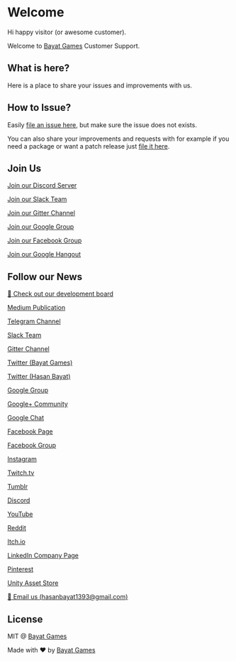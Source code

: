 # Welcome

Hi happy visitor (or awesome customer).

Welcome to [Bayat Games](https://www.assetstore.unity3d.com/en/#!/search/page=1/sortby=relevance/query=publisher:26641) Customer Support.

## What is here?

Here is a place to share your issues and improvements with us.

## How to Issue?

Easily [file an issue here](https://github.com/BayatGames/Support/issues/new), but make sure the issue does not exists.

You can also share your improvements and requests with for example if you need a package or want a patch release just [file it here](https://github.com/BayatGames/Support/issues/new).

## Join Us

[Join our Discord Server](https://discord.gg/HWMqD7T)

[Join our Slack Team](https://publicslack.com/slacks/bayatgames/invites/new)

[Join our Gitter Channel](https://gitter.im/BayatGames)

[Join our Google Group](https://groups.google.com/forum/#!forum/bayatgames)

[Join our Facebook Group](https://www.facebook.com/groups/bayatgames/)

[Join our Google Hangout](https://hangouts.google.com/group/iKG3yZqOS9eZRSSo2)

## Follow our News

[:notebook: Check out our development board](https://trello.com/bayatgames)

[Medium Publication](https://medium.com/bayat-games)

[Telegram Channel](https://t.me/BayatGamesOfficial)

[Slack Team](https://bayatgames.slack.com)

[Gitter Channel](https://gitter.im/BayatGames)

[Twitter (Bayat Games)](https://twitter.com/BayatGames)

[Twitter (Hasan Bayat)](https://twitter.com/EmpireWorld1393)

[Google Group](https://groups.google.com/forum/#!forum/bayatgames)

[Google+ Community](https://plus.google.com/communities/108974587311747022650)

[Google Chat](https://hangouts.google.com/group/6bqlVL54C7avYPUs2)

[Facebook Page](https://www.facebook.com/BayatGames)

[Facebook Group](https://www.facebook.com/groups/bayatgames/)

[Instagram](https://www.instagram.com/gamesbayat/)

[Twitch.tv](https://www.twitch.tv/bayatgames)

[Tumblr](https://bayatgames.tumblr.com)

[Discord](https://discordapp.com/channels/307041709701988352/307041709701988352)

[YouTube](https://www.youtube.com/channel/UCDLJbvqDKJyBKU2E8TMEQpQ)

[Reddit](https://www.reddit.com/r/bayatgames)

[Itch.io](https://bayat.itch.io/)

[LinkedIn Company Page](https://www.linkedin.com/company/18202318/)

[Pinterest](https://www.pinterest.com/BayatGames/)

[Unity Asset Store](https://www.assetstore.unity3d.com/en/#!/search/page=1/sortby=popularity/query=publisher:26641)

[:e-mail: Email us (hasanbayat1393@gmail.com)](mailto:hasanbayat1393@gmail.com)

## License

MIT @ [Bayat Games](https://github.com/BayatGames)

Made with :heart: by [Bayat Games](https://github.com/BayatGames)
